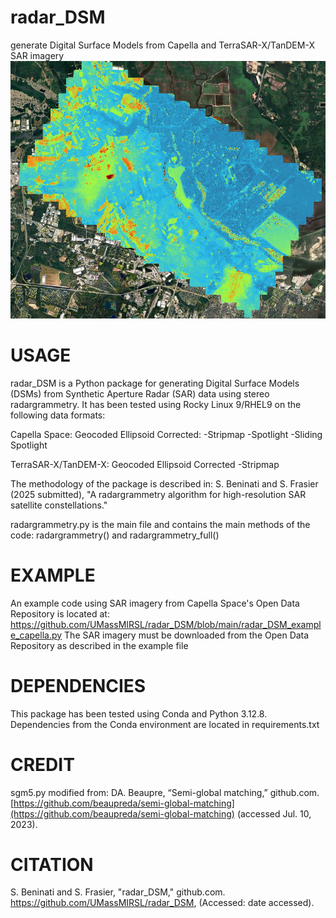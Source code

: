 # radar_DSM
generate Digital Surface Models from Capella and TerraSAR-X/TanDEM-X SAR imagery
![DSM of Savannah, GA, USA](https://github.com/UMassMIRSL/radar_DSM/blob/main/savannah_example_DSM.png)

# USAGE
radar_DSM is a Python package for generating Digital Surface Models (DSMs) from Synthetic Aperture Radar (SAR) data using stereo radargrammetry. It has been tested using Rocky Linux 9/RHEL9 on the following data formats:

Capella Space:
        Geocoded Ellipsoid Corrected:
                -Stripmap
                -Spotlight
                -Sliding Spotlight

TerraSAR-X/TanDEM-X:
        Geocoded Ellipsoid Corrected
                -Stripmap

The methodology of the package is described in: S. Beninati and S. Frasier (2025 submitted), "A radargrammetry algorithm for high-resolution SAR satellite constellations."

radargrammetry.py is the main file and contains the main methods of the code: radargrammetry() and radargrammetry_full()

# EXAMPLE
An example code using SAR imagery from Capella Space's Open Data Repository is located at: https://github.com/UMassMIRSL/radar_DSM/blob/main/radar_DSM_example_capella.py
The SAR imagery must be downloaded from the Open Data Repository as described in the example file

# DEPENDENCIES
This package has been tested using Conda and Python 3.12.8. Dependencies from the Conda environment are located in requirements.txt


# CREDIT
sgm5.py modified from:
DA. Beaupre, “Semi-global matching,” github.com. [https://github.com/beaupreda/semi-global-matching](https://github.com/beaupreda/semi-global-matching) (accessed Jul. 10, 2023).

# CITATION
S. Beninati and S. Frasier, "radar_DSM," github.com. https://github.com/UMassMIRSL/radar_DSM, (Accessed: date accessed).
